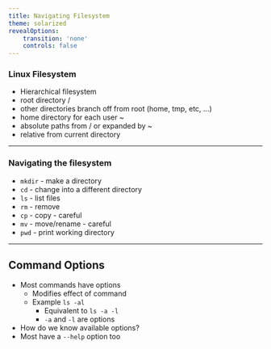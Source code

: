 ```yaml
---
title: Navigating Filesystem
theme: solarized
revealOptions:
    transition: 'none'
    controls: false
---
```


### Linux Filesystem

* Hierarchical filesystem
* root directory /
* other directories branch off from root (home, tmp, etc, ...)
* home directory for each user ~
* absolute paths from / or expanded by ~
* relative from current directory

---

### Navigating the filesystem

* `mkdir` - make a directory
* `cd` - change into a different directory
* `ls` - list files
* `rm` - remove
* `cp` - copy - careful
* `mv` - move/rename - careful
* `pwd` - print working directory

---

## Command Options

* Most commands have options
    * Modifies effect of command
    * Example `ls -al`
        * Equivalent to `ls -a -l`
        * `-a` and `-l` are options
* How do we know available options?
* Most have a `--help` option too


